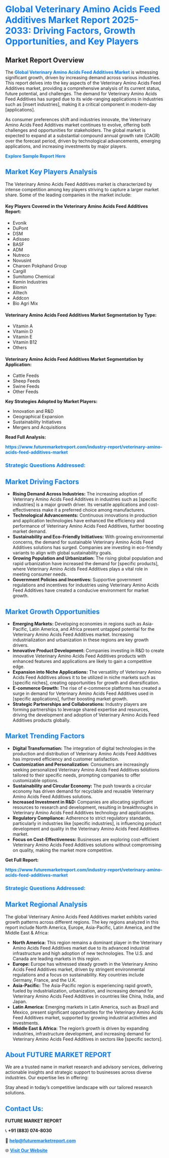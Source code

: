 <h1 style="color: #007BFF;">Global Veterinary Amino Acids Feed Additives Market Report 2025-2033: Driving Factors, Growth Opportunities, and Key Players</h1>

<section id="overview">
<h2>Market Report Overview</h2>
<p>The <a href="https://www.futuremarketreport.com/industry-report/veterinary-amino-acids-feed-additives-market" style="color: #007BFF; text-decoration: none;"><strong>Global Veterinary Amino Acids Feed Additives Market</strong></a> is witnessing significant growth, driven by increasing demand across various industries. This report delves into the key aspects of the Veterinary Amino Acids Feed Additives market, providing a comprehensive analysis of its current status, future potential, and challenges. The demand for Veterinary Amino Acids Feed Additives has surged due to its wide-ranging applications in industries such as [insert industries], making it a critical component in modern-day [applications].</p>
<p>As consumer preferences shift and industries innovate, the Veterinary Amino Acids Feed Additives market continues to evolve, offering both challenges and opportunities for stakeholders. The global market is expected to expand at a substantial compound annual growth rate (CAGR) over the forecast period, driven by technological advancements, emerging applications, and increasing investments by major players.</p>
</section>

<section id="overview">
<p><a href="https://www.futuremarketreport.com/request-sample/reportId=36830" style="color: #007BFF; text-decoration: none;"><strong>Explore Sample Report Here</strong></a></p>
</section>

<section id="key-players">
<h2 style="color: #007BFF;">Market Key Players Analysis</h2>
<p>The Veterinary Amino Acids Feed Additives market is characterized by intense competition among key players striving to capture a larger market share. Some of the leading companies in the market include:</p>
<h4>Key Players Covered in the Veterinary Amino Acids Feed Additives Report:</h4>
<ul><li>Evonik</li><li>DuPont</li><li>DSM</li><li>Adisseo</li><li>BASF</li><li>ADM</li><li>Nutreco</li><li>Novusint</li><li>Charoen Pokphand Group</li><li>Cargill</li><li>Sumitomo Chemical</li><li>Kemin Industries</li><li>Biomin</li><li>Alltech</li><li>Addcon</li><li>Bio Agri Mix</li></ul>
<h4>Veterinary Amino Acids Feed Additives Market Segmentation by Type:</h4>
<ul><li>Vitamin A</li><li>Vitamin D</li><li>Vitamin E</li><li>Vitamin B12</li><li>Others</li></ul>

<h4>Veterinary Amino Acids Feed Additives Market Segmentation by Application:</h4>
<ul><li>Cattle Feeds</li><li>Sheep Feeds</li><li>Swine Feeds</li><li>Other Feeds</li></ul>
<p><strong>Key Strategies Adopted by Market Players:</strong></p>
<ul>
<li>Innovation and R&D</li>
<li>Geographical Expansion</li>
<li>Sustainability Initiatives</li>
<li>Mergers and Acquisitions</li>
</ul>
</section>

<section>
<p><strong>Read Full Analysis: </strong></p><a href="https://www.futuremarketreport.com/industry-report/veterinary-amino-acids-feed-additives-market" style="color: #007BFF; text-decoration: none;"><strong>https://www.futuremarketreport.com/industry-report/veterinary-amino-acids-feed-additives-market</strong></a>
<h3 style="color: #007BFF;">Strategic Questions Addressed:</h3>
</section>

<section id="driving-factors">
<h2 style="color: #007BFF;">Market Driving Factors</h2>
<ul>
<li><strong>Rising Demand Across Industries:</strong> The increasing adoption of Veterinary Amino Acids Feed Additives in industries such as [specific industries] is a major growth driver. Its versatile applications and cost-effectiveness make it a preferred choice among manufacturers.</li>
<li><strong>Technological Advancements:</strong> Continuous innovations in production and application technologies have enhanced the efficiency and performance of Veterinary Amino Acids Feed Additives, further boosting market demand.</li>
<li><strong>Sustainability and Eco-Friendly Initiatives:</strong> With growing environmental concerns, the demand for sustainable Veterinary Amino Acids Feed Additives solutions has surged. Companies are investing in eco-friendly variants to align with global sustainability goals.</li>
<li><strong>Growing Population and Urbanization:</strong> The rising global population and rapid urbanization have increased the demand for [specific products], where Veterinary Amino Acids Feed Additives plays a vital role in meeting consumer needs.</li>
<li><strong>Government Policies and Incentives:</strong> Supportive government regulations and incentives for industries using Veterinary Amino Acids Feed Additives have created a conducive environment for market growth.</li>
</ul>
</section>

<section id="growth-opportunities">
<h2 style="color: #007BFF;">Market Growth Opportunities</h2>
<ul>
<li><strong>Emerging Markets:</strong> Developing economies in regions such as Asia-Pacific, Latin America, and Africa present untapped potential for the Veterinary Amino Acids Feed Additives market. Increasing industrialization and urbanization in these regions are key growth drivers.</li>
<li><strong>Innovative Product Development:</strong> Companies investing in R&D to create innovative Veterinary Amino Acids Feed Additives products with enhanced features and applications are likely to gain a competitive edge.</li>
<li><strong>Expansion into Niche Applications:</strong> The versatility of Veterinary Amino Acids Feed Additives allows it to be utilized in niche markets such as [specific niches], creating opportunities for growth and diversification.</li>
<li><strong>E-commerce Growth:</strong> The rise of e-commerce platforms has created a surge in demand for Veterinary Amino Acids Feed Additives used in [specific applications], further boosting market growth.</li>
<li><strong>Strategic Partnerships and Collaborations:</strong> Industry players are forming partnerships to leverage shared expertise and resources, driving the development and adoption of Veterinary Amino Acids Feed Additives products globally.</li>
</ul>
</section>

<section id="trending-factors">
<h2 style="color: #007BFF;">Market Trending Factors</h2>
<ul>
<li><strong>Digital Transformation:</strong> The integration of digital technologies in the production and distribution of Veterinary Amino Acids Feed Additives has improved efficiency and customer satisfaction.</li>
<li><strong>Customization and Personalization:</strong> Consumers are increasingly seeking personalized Veterinary Amino Acids Feed Additives solutions tailored to their specific needs, prompting companies to offer customizable options.</li>
<li><strong>Sustainability and Circular Economy:</strong> The push towards a circular economy has driven demand for recyclable and reusable Veterinary Amino Acids Feed Additives solutions.</li>
<li><strong>Increased Investment in R&D:</strong> Companies are allocating significant resources to research and development, resulting in breakthroughs in Veterinary Amino Acids Feed Additives technology and applications.</li>
<li><strong>Regulatory Compliance:</strong> Adherence to strict regulatory standards, particularly in industries like [specific industries], is influencing product development and quality in the Veterinary Amino Acids Feed Additives market.</li>
<li><strong>Focus on Cost-Effectiveness:</strong> Businesses are exploring cost-efficient Veterinary Amino Acids Feed Additives solutions without compromising on quality, making the market more competitive.</li>
</ul>
</section>

<section>
<p><strong>Get Full Report: </strong></p><a href="https://www.futuremarketreport.com/industry-report/veterinary-amino-acids-feed-additives-market" style="color: #007BFF; text-decoration: none;"><strong>https://www.futuremarketreport.com/industry-report/veterinary-amino-acids-feed-additives-market</strong></a>
<h3 style="color: #007BFF;">Strategic Questions Addressed:</h3>
</section>


<section id="regional-analysis">
<h2 style="color: #007BFF;">Market Regional Analysis</h2>
<p>The global Veterinary Amino Acids Feed Additives market exhibits varied growth patterns across different regions. The key regions analyzed in this report include North America, Europe, Asia-Pacific, Latin America, and the Middle East & Africa:</p>
<ul>
<li><strong>North America:</strong> This region remains a dominant player in the Veterinary Amino Acids Feed Additives market due to its advanced industrial infrastructure and high adoption of new technologies. The U.S. and Canada are leading markets in this region.</li>
<li><strong>Europe:</strong> Europe has witnessed steady growth in the Veterinary Amino Acids Feed Additives market, driven by stringent environmental regulations and a focus on sustainability. Key countries include Germany, France, and the U.K.</li>
<li><strong>Asia-Pacific:</strong> The Asia-Pacific region is experiencing rapid growth, fueled by industrialization, urbanization, and increasing demand for Veterinary Amino Acids Feed Additives in countries like China, India, and Japan.</li>
<li><strong>Latin America:</strong> Emerging markets in Latin America, such as Brazil and Mexico, present significant opportunities for the Veterinary Amino Acids Feed Additives market, supported by growing industrial activities and investments.</li>
<li><strong>Middle East & Africa:</strong> The region’s growth is driven by expanding industries, infrastructure development, and increasing demand for Veterinary Amino Acids Feed Additives in sectors like [specific sectors].</li>
</ul>
</section>

<footer>
<h2 style="color: #007BFF;">About FUTURE MARKET REPORT</h2>
<p>We are a trusted name in market research and advisory services, delivering actionable insights and strategic support to businesses across diverse industries. Our expertise lies in offering:</p>

<p>Stay ahead in today’s competitive landscape with our tailored research solutions.</p>

<h2 style="color: #007BFF;">Contact Us:</h2>
<p><strong>FUTURE MARKET REPORT</strong></p>
<p>📞 <strong>+91 (883) 074-8030</strong></p>
<p>📧 <strong><a href="mailto:help@futuremarketreport.com" style="color: #007BFF;">help@futuremarketreport.com</a></strong></p>
<p>🌐 <strong><a href="https://www.futuremarketreport.com/" style="color: #007BFF;">Visit Our Website</a></strong></p>
</footer>